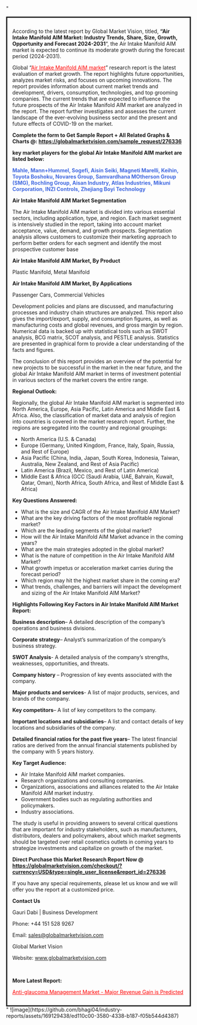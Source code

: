"<div style='border: 3px solid black; padding: 1em;'>

According to the latest report by Global Market Vision, titled, <strong>“Air Intake Manifold AIM Market: Industry Trends, Share, Size, Growth, Opportunity and Forecast 2024-2031</strong>“, the Air Intake Manifold AIM market is expected to continue its moderate growth during the forecast period (2024-2031).

Global “<a style='color: #ff0000;' href='https://globalmarketvision.com/reports/global-air-intake-manifold-aim-market/276336'>Air Intake Manifold AIM market</a>” research report is the latest evaluation of market growth. The report highlights future opportunities, analyzes market risks, and focuses on upcoming innovations. The report provides information about current market trends and development, drivers, consumption, technologies, and top grooming companies. The current trends that are expected to influence the future prospects of the Air Intake Manifold AIM market are analyzed in the report. The report further investigates and assesses the current landscape of the ever-evolving business sector and the present and future effects of COVID-19 on the market.

<strong>Complete the form to Get Sample Report + All Related Graphs &amp; Charts @: <a style='color: #ff0000;' href='https://globalmarketvision.com/sample_request/276336?utm_source=linkedinPulse&utm_medium=SN&utm_campaign=SN'><strong>https://globalmarketvision.com/sample_request/276336</strong></a></strong>

<strong>key market players for the global Air Intake Manifold AIM market are listed below:</strong>

<strong style='color: #4169e1;'>Mahle, Mann+Hummel, Sogefi, Aisin Seiki, Magneti Marelli, Keihin, Toyota Boshoku, Novares Group, Samvardhana MOtherson Group (SMG), Rochling Group, Aisan Industry, Atlas Industries, Mikuni Corporation, INZI Controls, Zhejiang Boyi Technology</strong>

<strong>Air Intake Manifold AIM Market Segmentation</strong>

The Air Intake Manifold AIM market is divided into various essential sectors, including application, type, and region. Each market segment is intensively studied in the report, taking into account market acceptance, value, demand, and growth prospects. Segmentation analysis allows customers to customize their marketing approach to perform better orders for each segment and identify the most prospective customer base

<strong>Air Intake Manifold AIM Market, By Product</strong>

Plastic Manifold, Metal Manifold

<strong>Air Intake Manifold AIM Market, By Applications</strong>

Passenger Cars, Commercial Vehicles

Development policies and plans are discussed, and manufacturing processes and industry chain structures are analyzed. This report also gives the import/export, supply, and consumption figures, as well as manufacturing costs and global revenues, and gross margin by region. Numerical data is backed up with statistical tools such as SWOT analysis, BCG matrix, SCOT analysis, and PESTLE analysis. Statistics are presented in graphical form to provide a clear understanding of the facts and figures.

The conclusion of this report provides an overview of the potential for new projects to be successful in the market in the near future, and the global Air Intake Manifold AIM market in terms of investment potential in various sectors of the market covers the entire range.

<strong>Regional Outlook:</strong>

Regionally, the global Air Intake Manifold AIM market is segmented into North America, Europe, Asia Pacific, Latin America and Middle East &amp; Africa. Also, the classification of market data and analysis of region into countries is covered in the market research report. Further, the regions are segregated into the country and regional groupings:
<ul>
  <li>North America (U.S. &amp; Canada)</li>
  <li>Europe (Germany, United Kingdom, France, Italy, Spain, Russia, and Rest of Europe)</li>
  <li>Asia Pacific (China, India, Japan, South Korea, Indonesia, Taiwan, Australia, New Zealand, and Rest of Asia Pacific)</li>
  <li>Latin America (Brazil, Mexico, and Rest of Latin America)</li>
  <li>Middle East &amp; Africa (GCC (Saudi Arabia, UAE, Bahrain, Kuwait, Qatar, Oman), North Africa, South Africa, and Rest of Middle East &amp; Africa)</li>
</ul>
<strong>Key Questions Answered:</strong>
<ul>
  <li>What is the size and CAGR of the Air Intake Manifold AIM Market?</li>
  <li>What are the key driving factors of the most profitable regional market?</li>
  <li>Which are the leading segments of the global market?</li>
  <li>How will the Air Intake Manifold AIM Market advance in the coming years?</li>
  <li>What are the main strategies adopted in the global market?</li>
  <li>What is the nature of competition in the Air Intake Manifold AIM Market?</li>
  <li>What growth impetus or acceleration market carries during the forecast period?</li>
  <li>Which region may hit the highest market share in the coming era?</li>
  <li>What trends, challenges, and barriers will impact the development and sizing of the Air Intake Manifold AIM Market?</li>
</ul>
<strong>Highlights Following Key Factors in Air Intake Manifold AIM Market Report:</strong>

<strong>Business description</strong>– A detailed description of the company’s operations and business divisions.

<strong>Corporate strategy</strong>– Analyst’s summarization of the company’s business strategy.

<strong>SWOT Analysis</strong>- A detailed analysis of the company’s strengths, weaknesses, opportunities, and threats.

<strong>Company history</strong> – Progression of key events associated with the company.

<strong>Major products and services</strong>- A list of major products, services, and brands of the company.

<strong>Key competitors</strong>– A list of key competitors to the company.

<strong>Important locations and subsidiaries</strong>– A list and contact details of key locations and subsidiaries of the company.

<strong>Detailed financial ratios for the past five years</strong>– The latest financial ratios are derived from the annual financial statements published by the company with 5 years history.

<strong>Key Target Audience:</strong>
<ul>
  <li>Air Intake Manifold AIM market companies.</li>
  <li>Research organizations and consulting companies.</li>
  <li>Organizations, associations and alliances related to the Air Intake Manifold AIM market industry.</li>
  <li>Government bodies such as regulating authorities and policymakers.</li>
  <li>Industry associations.</li>
</ul>
The study is useful in providing answers to several critical questions that are important for industry stakeholders, such as manufacturers, distributors, dealers and policymakers, about which market segments should be targeted over retail cosmetics outlets in coming years to strategize investments and capitalize on growth of the market.

<strong>Direct Purchase this Market Research Report Now @ </strong><strong><a style='color: #ff0000;' href='https://globalmarketvision.com/checkout/?currency=USD&type=single_user_license&report_id=276336?utm_source=linkedinPulse&utm_medium=SN&utm_campaign=SN'><strong>https://globalmarketvision.com/checkout/?currency=USD&type=single_user_license&report_id=276336</strong></a></strong>

If you have any special requirements, please let us know and we will offer you the report at a customized price.
<p id='ember58' class='ember-view reader-content-blocks__paragraph'><strong>Contact Us</strong></p>
<p id='ember59' class='ember-view reader-content-blocks__paragraph'>Gauri Dabi | Business Development</p>
<p id='ember60' class='ember-view reader-content-blocks__paragraph'>Phone: +44 151 528 9267</p>
Email: <a href='mailto:sales@globalmarketvision.com'>sales@globalmarketvision.com</a>

Global Market Vision

Website: <a href='http://www.globalmarketvision.com'>www.globalmarketvision.com</a>

&nbsp;

<strong>More Latest Report:</strong>

<a style='color: #ff0000;' href='https://medium.com/@shindepradnya646/anti-glaucoma-management-market-major-revenue-gain-is-predicted-ea76c6e70e2a'>Anti-glaucoma Management Market - Major Revenue Gain is Predicted</a>

</div>"
![image](https://github.com/bhagi04/industry-reports/assets/169129438/ed110c00-3580-4338-b187-f05b544d4387)

